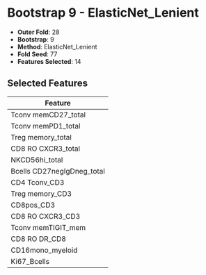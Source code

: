 # Bootstrap 9 - ElasticNet_Lenient

- **Outer Fold**: 28
- **Bootstrap**: 9
- **Method**: ElasticNet_Lenient
- **Fold Seed**: 77
- **Features Selected**: 14

## Selected Features

| Feature |
|---------|
| Tconv memCD27_total |
| Tconv memPD1_total |
| Treg memory_total |
| CD8 RO CXCR3_total |
| NKCD56hi_total |
| Bcells CD27negIgDneg_total |
| CD4 Tconv_CD3 |
| Treg memory_CD3 |
| CD8pos_CD3 |
| CD8 RO CXCR3_CD3 |
| Tconv memTIGIT_mem |
| CD8 RO DR_CD8 |
| CD16mono_myeloid |
| Ki67_Bcells |
